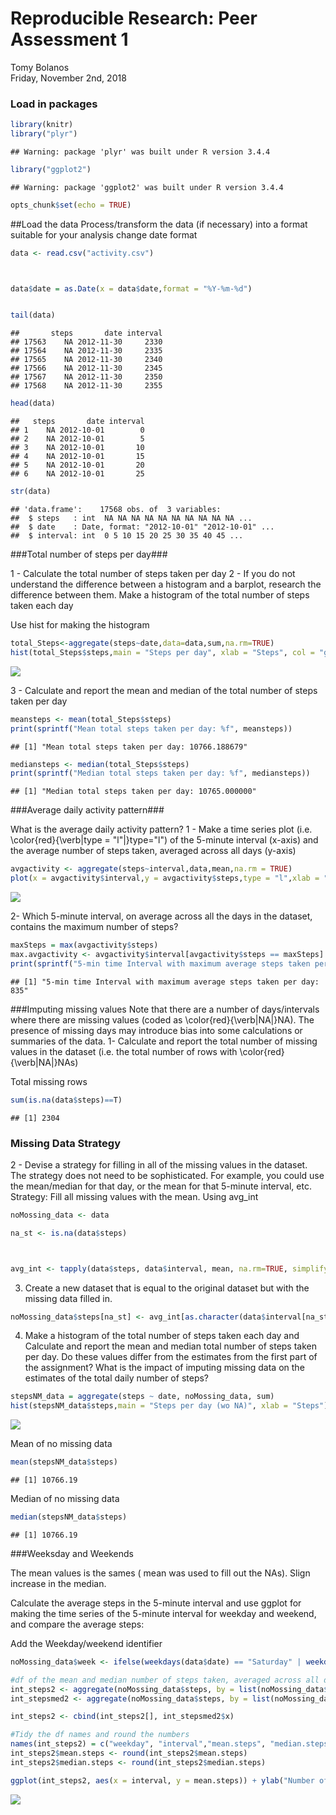 # Reproducible Research: Peer Assessment 1
Tomy Bolanos  
Friday, November 2nd, 2018  

### Load in packages


```r
library(knitr)
library("plyr")
```

```
## Warning: package 'plyr' was built under R version 3.4.4
```

```r
library("ggplot2")
```

```
## Warning: package 'ggplot2' was built under R version 3.4.4
```

```r
opts_chunk$set(echo = TRUE)
```



##Load the data
Process/transform the data (if necessary) into a format suitable for your analysis
change date format



```r
data <- read.csv("activity.csv")



data$date = as.Date(x = data$date,format = "%Y-%m-%d")


tail(data)
```

```
##       steps       date interval
## 17563    NA 2012-11-30     2330
## 17564    NA 2012-11-30     2335
## 17565    NA 2012-11-30     2340
## 17566    NA 2012-11-30     2345
## 17567    NA 2012-11-30     2350
## 17568    NA 2012-11-30     2355
```

```r
head(data)
```

```
##   steps       date interval
## 1    NA 2012-10-01        0
## 2    NA 2012-10-01        5
## 3    NA 2012-10-01       10
## 4    NA 2012-10-01       15
## 5    NA 2012-10-01       20
## 6    NA 2012-10-01       25
```

```r
str(data)
```

```
## 'data.frame':	17568 obs. of  3 variables:
##  $ steps   : int  NA NA NA NA NA NA NA NA NA NA ...
##  $ date    : Date, format: "2012-10-01" "2012-10-01" ...
##  $ interval: int  0 5 10 15 20 25 30 35 40 45 ...
```


###Total number of steps per day###  

1 - Calculate the total number of steps taken per day
2 -  If you do not understand the difference between a histogram and a barplot, research the difference between them. 
Make a histogram of the total number of steps taken each day

Use hist for making the histogram


```r
total_Steps<-aggregate(steps~date,data=data,sum,na.rm=TRUE)
hist(total_Steps$steps,main = "Steps per day", xlab = "Steps", col = "green", breaks = 8)
```

![](PA1_template_files/figure-html/unnamed-chunk-3-1.png)<!-- -->


3 - Calculate and report the mean and median of the total number of steps taken per day


```r
meansteps <- mean(total_Steps$steps)
print(sprintf("Mean total steps taken per day: %f", meansteps))
```

```
## [1] "Mean total steps taken per day: 10766.188679"
```

```r
mediansteps <- median(total_Steps$steps)
print(sprintf("Median total steps taken per day: %f", mediansteps))
```

```
## [1] "Median total steps taken per day: 10765.000000"
```



###Average daily activity pattern###  

What is the average daily activity pattern?
1 -  Make a time series plot (i.e. \color{red}{\verb|type = "l"|}type="l") of the 5-minute interval (x-axis) and the average number of steps taken, averaged across all days (y-axis)


```r
avgactivity <- aggregate(steps~interval,data,mean,na.rm = TRUE)
plot(x = avgactivity$interval,y = avgactivity$steps,type = "l",xlab = "5 Min Interval", ylab = "Avg Number of Steps",main = "Avg Daily Activity Planner")
```

![](PA1_template_files/figure-html/unnamed-chunk-5-1.png)<!-- -->


2- Which 5-minute interval, on average across all the days in the dataset, contains the maximum number of steps?


```r
maxSteps = max(avgactivity$steps)
max.avgactivity <- avgactivity$interval[avgactivity$steps == maxSteps]
print(sprintf("5-min time Interval with maximum average steps taken per day: %i",max.avgactivity))
```

```
## [1] "5-min time Interval with maximum average steps taken per day: 835"
```




###Imputing missing values
Note that there are a number of days/intervals where there are missing values (coded as \color{red}{\verb|NA|}NA). 
The presence of missing days may introduce bias into some calculations or summaries of the data.
1- Calculate and report the total number of missing values in the dataset (i.e. the total number of rows with \color{red}{\verb|NA|}NAs)


Total missing rows



```r
sum(is.na(data$steps)==T)
```

```
## [1] 2304
```


### Missing Data Strategy

2  - Devise a strategy for filling in all of the missing values in the dataset. 
The strategy does not need to be sophisticated. 
For example, you could use the mean/median for that day, or the mean for that 5-minute interval, etc.
Strategy: Fill all missing values with the mean.  Using avg_int



```r
noMossing_data <- data

na_st <- is.na(data$steps)



avg_int <- tapply(data$steps, data$interval, mean, na.rm=TRUE, simplify=TRUE)
```


3. Create a new dataset that is equal to the original dataset but with the missing data filled in.


```r
noMossing_data$steps[na_st] <- avg_int[as.character(data$interval[na_st])]
```


4. Make a histogram of the total number of steps taken each day and 
Calculate and report the mean and median total number of steps taken per day. Do these values differ from the estimates from the first part of the assignment? 
What is the impact of imputing missing data on the estimates of the total daily number of steps?


```r
stepsNM_data = aggregate(steps ~ date, noMossing_data, sum)
hist(stepsNM_data$steps,main = "Steps per day (wo NA)", xlab = "Steps")
```

![](PA1_template_files/figure-html/unnamed-chunk-10-1.png)<!-- -->

Mean of no missing data


```r
mean(stepsNM_data$steps)
```

```
## [1] 10766.19
```


Median of no missing data


```r
median(stepsNM_data$steps)
```

```
## [1] 10766.19
```



###Weeksday and Weekends

The mean values  is the sames ( mean was used to fill out the NAs). Slign increase in the median.




Calculate the average steps in the 5-minute interval and use ggplot for making the time series of the 5-minute interval for weekday and weekend, and compare the average steps:

Add the Weekday/weekend identifier


```r
noMossing_data$week <- ifelse(weekdays(data$date) == "Saturday" | weekdays(data$date) == "Sunday" ,"weekend","weekday")

#df of the mean and median number of steps taken, averaged across all days (y-axis)
int_steps2 <- aggregate(noMossing_data$steps, by = list(noMossing_data$week, noMossing_data$interval), mean, na.rm=TRUE)
int_stepsmed2 <- aggregate(noMossing_data$steps, by = list(noMossing_data$week, noMossing_data$interval), median, na.rm=TRUE)

int_steps2 <- cbind(int_steps2[], int_stepsmed2$x)

#Tidy the df names and round the numbers
names(int_steps2) = c("weekday", "interval","mean.steps", "median.steps")
int_steps2$mean.steps <- round(int_steps2$mean.steps)
int_steps2$median.steps <- round(int_steps2$median.steps)

ggplot(int_steps2, aes(x = interval, y = mean.steps)) + ylab("Number of Steps") + geom_line() + facet_grid(weekday~.)
```

![](PA1_template_files/figure-html/unnamed-chunk-13-1.png)<!-- -->

